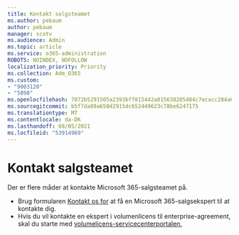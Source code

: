 ```yaml
---
title: Kontakt salgsteamet
ms.author: pebaum
author: pebaum
manager: scotv
ms.audience: Admin
ms.topic: article
ms.service: o365-administration
ROBOTS: NOINDEX, NOFOLLOW
localization_priority: Priority
ms.collection: Adm_O365
ms.custom:
- "9003120"
- "5898"
ms.openlocfilehash: 7072b5291505a2393bff815442a815638205484c7ecacc284a6fc52229fee470
ms.sourcegitcommit: b5f7da89a650d2915dc652449623c78be6247175
ms.translationtype: MT
ms.contentlocale: da-DK
ms.lasthandoff: 08/05/2021
ms.locfileid: "53914969"
---
```

# <a name="contact-the-sales-team"></a>Kontakt salgsteamet

Der er flere måder at kontakte Microsoft 365-salgsteamet på.

- Brug formularen  [Kontakt os for](https://go.microsoft.com/fwlink/p/?LinkId=518644&clcid=0x0409)  at få en Microsoft 365-salgsekspert til at kontakte dig.
- Hvis du vil kontakte en ekspert i volumenlicens til enterprise-agreement, skal du starte med [volumelicens-servicecenterportalen.](https://go.microsoft.com/fwlink/p/?LinkId=329762)
